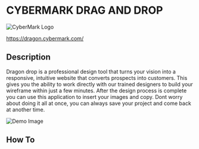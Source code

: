 # CYBERMARK DRAG AND DROP

![CyberMark Logo](https://www.cybermark.com/wp-content/uploads/2018/08/mainLogo-white.png)

https://dragon.cybermark.com/

## Description

Dragon drop is a professional design tool that turns your vision into a responsive, intuitive website that converts prospects into customers. This gives you the ability to work directly with our trained designers to build your wireframe within just a few minutes. After the design process is complete you can use this application to insert your images and copy. Dont worry about doing it all at once, you can always save your project and come back at another time.  

![Demo Image ](https://res.cloudinary.com/dallas/image/upload/v1622746614/li2kwqk0agyozaycpbgg.png)

## How To

